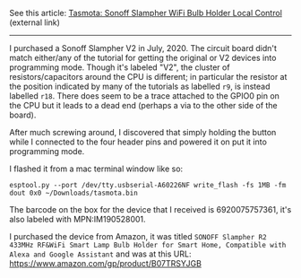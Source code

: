 
See this article: [Tasmota: Sonoff Slampher WiFi Bulb Holder Local Control](https://blog.hobbytronics.pk/tasmota-sonoff-slampher-local-control/) (external link)

---

I purchased a Sonoff Slampher V2 in July, 2020.  The circuit board didn't match either/any of the tutorial for getting the original or V2 devices into programming mode.  Though it's labeled "V2", the cluster of resistors/capacitors around the CPU is different; in particular the resistor at the position indicated by many of the tutorials as labelled `r9`, is instead labelled `r18`.  There does seem to be a trace attached to the GPIO0 pin on the CPU but it leads to a dead end (perhaps a via to the other side of the board).

After much screwing around, I discovered that simply holding the button while I connected to the four header pins and powered it on put it into programming mode.

I flashed it from a mac terminal window like so:

```shellsession
esptool.py --port /dev/tty.usbserial-A60226NF write_flash -fs 1MB -fm dout 0x0 ~/Downloads/tasmota.bin
```

The barcode on the box for the device that I received is 6920075757361, it's also labeled with MPN:IM190528001.  

I purchased the device from Amazon, it was titled `SONOFF Slampher R2 433MHz RF&WiFi Smart Lamp Bulb Holder for Smart Home, Compatible with Alexa and Google Assistant` and was at this URL: <https://www.amazon.com/gp/product/B07TRSYJGB>
